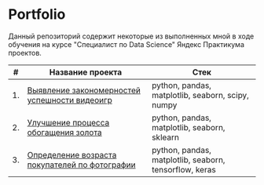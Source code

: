 # Portfolio

Данный репозиторий содержит некоторые из выполненных мной в ходе обучения на курсе "Специалист по Data Science" Яндекс Практикума проектов.

| # | Название проекта  | Стек     |
|---|-------------------|----------|
|1. | [Выявление закономерностей успешности видеоигр](https://github.com/SimanovskiySM/Portfolio/tree/main/Videogames)           | python, pandas, matplotlib, seaborn, scipy, numpy  |
|2. | [Улучшение процесса обогащения золота](https://github.com/SimanovskiySM/Portfolio/tree/main/Gold%20Recovery)          | python, pandas, matplotlib, seaborn, sklearn   |
|3. | [Определение возраста покупателей по фотографии](https://github.com/SimanovskiySM/Portfolio/tree/main/Computer%20Vision)            |  python, pandas, matplotlib, seaborn, tensorflow, keras   |

